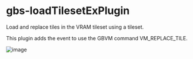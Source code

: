 # gbs-loadTilesetExPlugin
 Load and replace tiles in the VRAM tileset using a tileset.
 
This plugin adds the event to use the GBVM command VM_REPLACE_TILE.

![image](https://github.com/user-attachments/assets/4400d11b-e663-4163-b840-da48ab1783ee)

